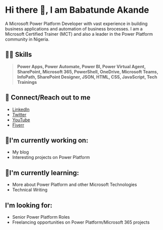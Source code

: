 # Hi there 👋, I am Babatunde Akande
A Microsoft Power Platform Developer with vast experience in building business applications and automation of business brocesses.
I am a Microsoft Certified Trainer (MCT) and also a leader in the Power Platform community in Nigeria.

## 👨‍💻 Skills
>  **Power Apps, Power Automate, Power BI, Power Virtual Agent, SharePoint, Microsoft 365, PowerShell, OneDrive, Microsoft Teams,  InfoPath, SharePoint Designer, JSON, HTML, CSS, JavaScript, Tech Trainings**

## 🤝 Connect/Reach out to me
- [LinkedIn](https://www.linkedin.com/in/babatunde-akande-327671119/ "LinkedIn")
- [Twitter](https://twitter.com/2naks "Twitter")
- [YouTube](https://www.youtube.com/channel/UCS2WGen2hI6tkmC30jIqTvQ?sub_confirmation=1 "YouTube")
- [Fiverr](https://www.fiverr.com/tundeakande "Fiverr")

## 🔭I\'m currently working on:
- My blog
- Interesting projects on Power Platform

## 🌱I\'m currently learning:
- More about Power Platform and other Microsoft Technologies
- Technical Writing

## I\'m looking for:
- Senior Power Platform Roles
- Freelancing opportunities on Power Platform/Microsoft 365 projects

<!--
------------


[![GitHub Streak](http://github-readme-streak-stats.herokuapp.com?user=tundeakande&theme=dark&background=000000)](https://git.io/streak-stats)


![Anurag's GitHub stats](https://github-readme-stats.vercel.app/api?username=tundeakande&show_icons=true&theme=radical)


**tundeakande/tundeakande** is a ✨ _special_ ✨ repository because its `README.md` (this file) appears on your GitHub profile.

Here are some ideas to get you started:

- 🔭 I’m currently working on ...
- 🌱 I’m currently learning ...
- 👯 I’m looking to collaborate on ...
- 🤔 I’m looking for help with ...
- 💬 Ask me about ...
- 📫 How to reach me: ...
- 😄 Pronouns: ...
- ⚡ Fun fact: ...
-->
